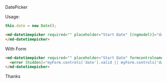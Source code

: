 DatePicker

Usage:

```typescript
this.date = new Date();
```

```html
<md-datetimepicker required="" placeholder="Start Date" [(ngmodel)]="date">
</md-datetimepicker>
```

With Form

```html
<md-datetimepicker required="" placeholder="Start Date" formcontrolname="date">
  <error [hidden]="myForm.controls['date'].valid || myForm.controls['date'].pristine" align="start">Start Date required</error>
</md-datetimepicker>
```

Thanks
